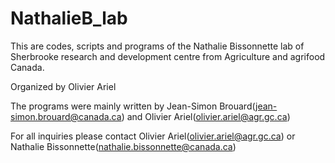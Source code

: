 # NathalieB_lab

This are codes, scripts and programs of the Nathalie Bissonnette lab of Sherbrooke research and development centre from Agriculture and agrifood Canada.

Organized by Olivier Ariel

The programs were mainly written by Jean-Simon Brouard(jean-simon.brouard@canada.ca) and Olivier Ariel(olivier.ariel@agr.gc.ca)

For all inquiries please contact Olivier Ariel(olivier.ariel@agr.gc.ca) or Nathalie Bissonnette(nathalie.bissonnette@canada.ca)
